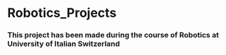 # Robotics_Projects

### This project has been made during the course of Robotics at University of Italian Switzerland
